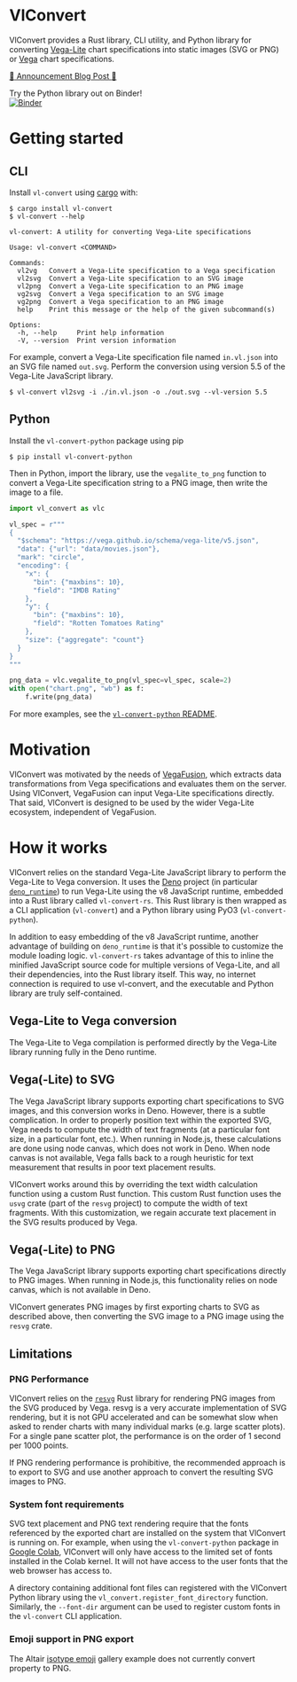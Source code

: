 # VlConvert
VlConvert provides a Rust library, CLI utility, and Python library for converting [Vega-Lite](https://vega.github.io/vega-lite/) chart specifications into static images (SVG or PNG) or [Vega](https://vega.github.io/vega/) chart specifications.

[:tada: Announcement Blog Post :tada:](https://medium.com/@jonmmease/introducing-vlconvert-c763f0076e89)

Try the Python library out on Binder! \
[![Binder](https://mybinder.org/badge_logo.svg)](https://mybinder.org/v2/gh/jonmmease/vl-convert/main?labpath=vl-convert-python%2Fnotebooks%2Fconvert_vegalite.ipynb)


# Getting started
## CLI
Install `vl-convert` using [cargo](https://doc.rust-lang.org/cargo/) with:

```plain
$ cargo install vl-convert
$ vl-convert --help

vl-convert: A utility for converting Vega-Lite specifications

Usage: vl-convert <COMMAND>

Commands:
  vl2vg   Convert a Vega-Lite specification to a Vega specification
  vl2svg  Convert a Vega-Lite specification to an SVG image
  vl2png  Convert a Vega-Lite specification to an PNG image
  vg2svg  Convert a Vega specification to an SVG image
  vg2png  Convert a Vega specification to an PNG image
  help    Print this message or the help of the given subcommand(s)

Options:
  -h, --help     Print help information
  -V, --version  Print version information
```

For example, convert a Vega-Lite specification file named `in.vl.json` into an SVG file named `out.svg`. Perform the conversion using version 5.5 of the Vega-Lite JavaScript library.

```plain
$ vl-convert vl2svg -i ./in.vl.json -o ./out.svg --vl-version 5.5
```

## Python
Install the `vl-convert-python` package using pip

```
$ pip install vl-convert-python
```

Then in Python, import the library, use the `vegalite_to_png` function to convert a Vega-Lite specification string to a PNG image, then write the image to a file.

```python
import vl_convert as vlc

vl_spec = r"""
{
  "$schema": "https://vega.github.io/schema/vega-lite/v5.json",
  "data": {"url": "data/movies.json"},
  "mark": "circle",
  "encoding": {
    "x": {
      "bin": {"maxbins": 10},
      "field": "IMDB Rating"
    },
    "y": {
      "bin": {"maxbins": 10},
      "field": "Rotten Tomatoes Rating"
    },
    "size": {"aggregate": "count"}
  }
}
"""

png_data = vlc.vegalite_to_png(vl_spec=vl_spec, scale=2)
with open("chart.png", "wb") as f:
    f.write(png_data)
```

For more examples, see the [`vl-convert-python` README](https://github.com/jonmmease/vl-convert/tree/main/vl-convert-python#readme).

# Motivation
VlConvert was motivated by the needs of [VegaFusion](https://vegafusion.io/), which extracts data transformations from Vega specifications and evaluates them on the server. Using VlConvert, VegaFusion can input Vega-Lite specifications directly.  That said, VlConvert is designed to be used by the wider Vega-Lite ecosystem, independent of VegaFusion.

# How it works
VlConvert relies on the standard Vega-Lite JavaScript library to perform the Vega-Lite to Vega conversion.  It uses the [Deno](https://deno.land/) project (in particular [`deno_runtime`](https://github.com/denoland/deno/tree/main/runtime)) to run Vega-Lite using the v8 JavaScript runtime, embedded into a Rust library called `vl-convert-rs`. This Rust library is then wrapped as a CLI application (`vl-convert`) and a Python library using PyO3 (`vl-convert-python`).

In addition to easy embedding of the v8 JavaScript runtime, another advantage of building on `deno_runtime` is that it's possible to customize the module loading logic. `vl-convert-rs` takes advantage of this to inline the minified JavaScript source code for multiple versions of Vega-Lite, and all their dependencies, into the Rust library itself. This way, no internet connection is required to use vl-convert, and the executable and Python library are truly self-contained.

## Vega-Lite to Vega conversion
The Vega-Lite to Vega compilation is performed directly by the Vega-Lite library running fully in the Deno runtime.

## Vega(-Lite) to SVG
The Vega JavaScript library supports exporting chart specifications to SVG images, and this conversion works in Deno. However, there is a subtle complication. In order to properly position text within the exported SVG, Vega needs to compute the width of text fragments (at a particular font size, in a particular font, etc.). When running in Node.js, these calculations are done using node canvas, which does not work in Deno. When node canvas is not available, Vega falls back to a rough heuristic for text measurement that results in poor text placement results.

VlConvert works around this by overriding the text width calculation function using a custom Rust function. This custom Rust function uses the `usvg` crate (part of the `resvg` project) to compute the width of text fragments.  With this customization, we regain accurate text placement in the SVG results produced by Vega.

## Vega(-Lite) to PNG
The Vega JavaScript library supports exporting chart specifications directly to PNG images. When running in Node.js, this functionality relies on node canvas, which is not available in Deno.

VlConvert generates PNG images by first exporting charts to SVG as described above, then converting the SVG image to a PNG image using the `resvg` crate.

## Limitations
### PNG Performance
VlConvert relies on the [`resvg`](https://github.com/RazrFalcon/resvg) Rust library for rendering PNG images from the SVG produced by Vega. resvg is a very accurate implementation of SVG rendering, but it is not GPU accelerated and can be somewhat slow when asked to render charts with many individual marks (e.g. large scatter plots).  For a single pane scatter plot, the performance is on the order of 1 second per 1000 points.

If PNG rendering performance is prohibitive, the recommended approach is to export to SVG and use another approach to convert the resulting SVG images to PNG.

### System font requirements
SVG text placement and PNG text rendering require that the fonts referenced by the exported chart are installed on the system that VlConvert is running on.  For example, when using the `vl-convert-python` package in [Google Colab](https://colab.research.google.com/), VlConvert will only have access to the limited set of fonts installed in the Colab kernel. It will not have access to the user fonts that the web browser has access to.

A directory containing additional font files can registered with the VlConvert Python library using the `vl_convert.register_font_directory` function. Similarly, the `--font-dir` argument can be used to register custom fonts in the `vl-convert` CLI application.

### Emoji support in PNG export
The Altair [isotype emoji](https://altair-viz.github.io/gallery/isotype_emoji.html) gallery example does not currently convert property to PNG.
